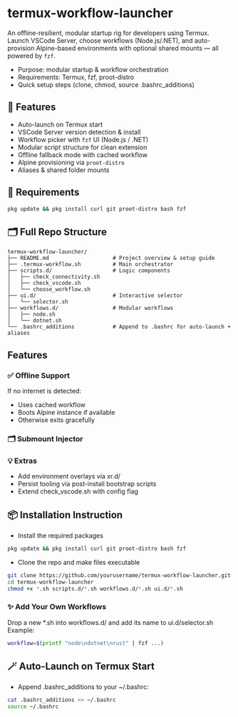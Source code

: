 # termux-workflow-launcher

An offline-resilient, modular startup rig for developers using Termux. Launch VSCode Server, choose workflows (Node.js/.NET), and auto-provision Alpine-based environments with optional shared mounts — all powered by `fzf`.


- Purpose: modular startup & workflow orchestration
- Requirements: Termux, fzf, proot-distro
- Quick setup steps (clone, chmod, source .bashrc_additions)

## 🚀 Features
- Auto-launch on Termux start
- VSCode Server version detection & install
- Workflow picker with `fzf` UI (Node.js / .NET)
- Modular script structure for clean extension
- Offline fallback mode with cached workflow
- Alpine provisioning via `proot-distro`
- Aliases & shared folder mounts

## 🧰 Requirements
```bash
pkg update && pkg install curl git proot-distro bash fzf
```

## 🗂️ Full Repo Structure
```
termux-workflow-launcher/
├── README.md                    # Project overview & setup guide
├── .termux-workflow.sh          # Main orchestrator
├── scripts.d/                   # Logic components
│   ├── check_connectivity.sh
│   ├── check_vscode.sh
│   └── choose_workflow.sh
├── ui.d/                        # Interactive selector
│   └── selector.sh
├── workflows.d/                 # Modular workflows
│   ├── node.sh
│   └── dotnet.sh
└── .bashrc_additions            # Append to .bashrc for auto-launch + aliases
```

## Features

### ✅ Offline Support

If no internet is detected:
- Uses cached workflow
- Boots Alpine instance if available
- Otherwise exits gracefully

### 🗂️ Submount Injector


### 💡 Extras
- Add environment overlays via xr.d/
- Persist tooling via post-install bootstrap scripts
- Extend check_vscode.sh with config flag

## 📦 Installation Instruction

- Install the required packages 
```bash
pkg update && pkg install curl git proot-distro bash fzf
```

- Clone the repo and make files executable
```bash
git clone https://github.com/yourusername/termux-workflow-launcher.git
cd termux-workflow-launcher
chmod +x *.sh scripts.d/*.sh workflows.d/*.sh ui.d/*.sh
```

### ✨ Add Your Own Workflows
Drop a new *.sh into workflows.d/ and add its name to ui.d/selector.sh
Example:
```bash
workflow=$(printf "node\ndotnet\nrust" | fzf ...)
```

## 🪄 Auto-Launch on Termux Start

- Append .bashrc_additions to your ~/.bashrc:
```bash
cat .bashrc_additions >> ~/.bashrc
source ~/.bashrc
```
